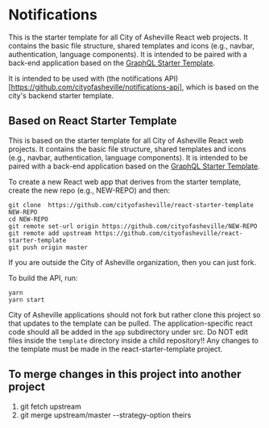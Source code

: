 # Notifications

This is the starter template for all City of Asheville React web projects. It contains the basic file structure, shared templates and icons (e.g., navbar, authentication, language components). It is intended to be paired with a back-end application based on the [GraphQL Starter Template](https://github.com/cityofasheville/graphql-starter-template).

It is intended to be used with (the notifications API)[https://github.com/cityofasheville/notifications-api], which is based on the city's backend starter template.

## Based on React Starter Template

This is based on the starter template for all City of Asheville React web projects. It contains the basic file structure, shared templates and icons (e.g., navbar, authentication, language components). It is intended to be paired with a back-end application based on the [GraphQL Starter Template](https://github.com/cityofasheville/graphql-starter-template).

To create a new React web app that derives from the starter template, create the new repo (e.g., NEW-REPO) and then:

````
git clone  https://github.com/cityofasheville/react-starter-template NEW-REPO
cd NEW-REPO  
git remote set-url origin https://github.com/cityofasheville/NEW-REPO
git remote add upstream https://github.com/cityofasheville/react-starter-template
git push origin master
````

If you are outside the City of Asheville organization, then you can just fork.

To build the API, run:
````
yarn
yarn start
````

City of Asheville applications should not fork but rather clone this project so that updates to the template can be pulled. The application-specific react code should all be added in the ```app``` subdirectory under src. Do NOT edit files inside the ```template``` directory inside a child repository!! Any changes to the template must be made in the react-starter-template project.


## To merge changes in this project into another project
1. git fetch upstream
1. git merge upstream/master --strategy-option theirs
